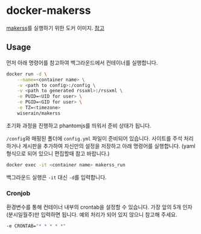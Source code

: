 # docker-makerss

[makerss](https://github.com/soju6jan/soju6jan.github.io/tree/master/makerss)를 실행하기 위한 도커 이미지. [참고](https://www.clien.net/service/board/cm_nas/12534455)

## Usage

먼저 아래 명령어를 참고하여 백그라운드에서 컨테이너를 실행합니다.

```bash
docker run -d \
	--name=<container name> \
	-v <path to config>:/config \
	-v <path to generated rssxml>:/rssxml \
	-e PUID=<UID for user> \
	-e PGID=<GID for user> \
	-e TZ=<timezone>
	wiserain/makerss
```

초기화 과정을 진행하고 phantomjs를 띄워서 준비 상태가 됩니다.

```/config```와 매핑된 폴더에 ```config.yml``` 파일이 준비되어 있습니다. 사이트를 주석 처리하거나 게시판을 추가하여 자신만의 설정을 저장하고 아래 명령어를 실행합니다. (yaml 형식으로 되어 있으니 편집할때 참고 바랍니다.)

```bash
docker exec -it <container name> makerss_run
```

백그라운드 실행은 ```-it``` 대신 ```-d```를 입력합니다.

### Cronjob

환경변수를 통해 컨테이너 내부의 crontab을 설정할 수 있습니다. 가장 앞의 5개 인자(분시일월주)만 입력하면 됩니다. 예외 처리가 되어 있지 않으니 참고해 주세요.

```bash
-e CRONTAB="* * * * *"
```
